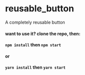 # reusable_button
A completely reusable button

#### want to use it? clone the repo, then:
#### ``` npm install ``` then ```npm start```
#### or 
#### ``` yarn install ``` then ```yarn start```
